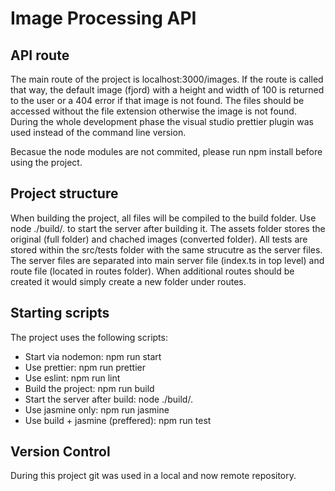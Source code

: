 # Image Processing API

## API route

The main route of the project is localhost:3000/images. If the route is called that way, the default image (fjord) with a height and width of 100 is returned to the user or a 404 error if that image is not found.
The files should be accessed without the file extension otherwise the image is not found.
During the whole development phase the visual studio prettier plugin was used instead of the command line version.

Becasue the node modules are not commited, please run npm install before using the project.

## Project structure

When building the project, all files will be compiled to the build folder. Use node ./build/. to start the server after building it.
The assets folder stores the original (full folder) and chached images (converted folder).
All tests are stored within the src/tests folder with the same strucutre as the server files.
The server files are separated into main server file (index.ts in top level) and route file (located in routes folder). When additional routes should be created it would simply create a new folder under routes.

## Starting scripts

The project uses the following scripts:

- Start via nodemon: npm run start
- Use prettier: npm run prettier
- Use eslint: npm run lint
- Build the project: npm run build
- Start the server after build: node ./build/.
- Use jasmine only: npm run jasmine
- Use build + jasmine (preffered): npm run test

## Version Control

During this project git was used in a local and now remote repository.
